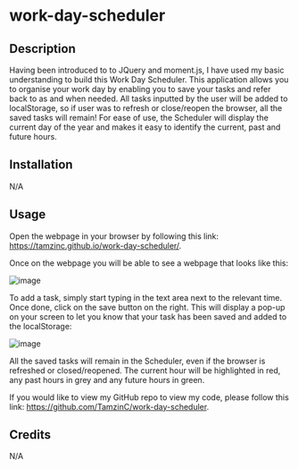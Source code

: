 # work-day-scheduler


## Description

Having been introduced to to JQuery and moment.js, I have used my basic understanding to build this Work Day Scheduler. This application allows you to organise your work day by enabling you to save your tasks and refer back to as and when needed. All tasks inputted by the user will be added to localStorage, so if user was to refresh or close/reopen the browser, all the saved tasks will remain! For ease of use, the Scheduler will display the current day of the year and makes it easy to identify the current, past and future hours.


## Installation

N/A



## Usage

Open the webpage in your browser by following this link: https://tamzinc.github.io/work-day-scheduler/.

Once on the webpage you will be able to see a webpage that looks like this:

![image](https://user-images.githubusercontent.com/115940593/207734312-b0be6fee-bea6-489e-a743-b00dd910a53b.png)

To add a task, simply start typing in the text area next to the relevant time. Once done, click on the save button on the right. This will display a pop-up on your screen to let you know that your task has been saved and added to the localStorage:

![image](https://user-images.githubusercontent.com/115940593/207734952-fa84c38b-5009-4862-ac0f-b7166fec67ec.png)

All the saved tasks will remain in the Scheduler, even if the browser is refreshed or closed/reopened. The current hour will be highlighted in red, any past hours in grey and any future hours in green.


If you would like to view my GitHub repo to view my code, please follow this link: https://github.com/TamzinC/work-day-scheduler.



## Credits

N/A

